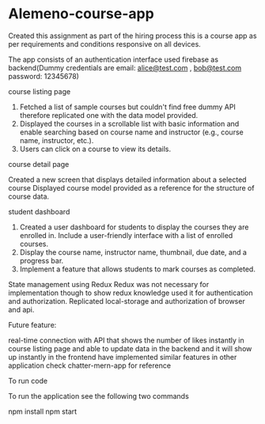 # Alemeno-course-app
Created this assignment as part of the hiring process this is a course app as per requirements and conditions responsive on all devices.

The app consists of an authentication interface used firebase as backend(Dummy credentials are email: alice@test.com , bob@test.com password: 12345678)

course listing page 

1) Fetched a list of sample courses but couldn't find free dummy API therefore replicated one with the data model provided.
2) Displayed the courses in a scrollable list with basic information and enable searching
based on course name and instructor (e.g., course name, instructor, etc.).
3) Users can click on a course to view its details.

course detail page

Created a new screen that displays detailed information about a
selected course 
Displayed course model provided as a reference for the structure of course data.

student dashboard

1) Created a user dashboard for students to display the courses they are enrolled in.
Include a user-friendly interface with a list of enrolled courses.
2) Display the course name, instructor name, thumbnail, due date, and a progress bar.
3) Implement a feature that allows students to mark courses as completed.

State management using Redux
Redux was not necessary for implementation though to show redux knowledge used it for authentication and authorization. Replicated local-storage and authorization of browser and api.

Future feature:

real-time connection with API that shows the number of likes instantly in course listing page and able to update data in the backend and it will show up instantly in the frontend have implemented similar features in other application check chatter-mern-app for reference

To run code 

To run the application see the following two commands

npm install
npm start
